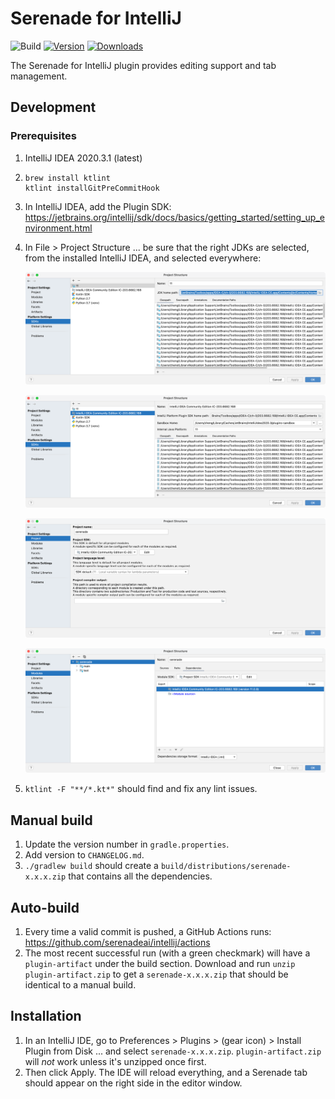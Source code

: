 # Serenade for IntelliJ

![Build](https://github.com/serenadeai/intellij/workflows/Build/badge.svg)
[![Version](https://img.shields.io/jetbrains/plugin/v/14939-serenade.svg)](https://img.shields.io/jetbrains/plugin/v/14939-serenade.svg)
[![Downloads](https://img.shields.io/jetbrains/plugin/d/14939-serenade.svg)](https://img.shields.io/jetbrains/plugin/d/14939-serenade.svg)

<!-- Plugin description -->
The Serenade for IntelliJ plugin provides editing support and tab management.
<!-- Plugin description end -->

## Development 

### Prerequisites

1. IntelliJ IDEA 2020.3.1 (latest)
1. 
    ```
    brew install ktlint
    ktlint installGitPreCommitHook
    ```
1. In IntelliJ IDEA, add the Plugin SDK: https://jetbrains.org/intellij/sdk/docs/basics/getting_started/setting_up_environment.html
1. In File > Project Structure ... be sure that the right JDKs are selected, from the installed IntelliJ IDEA, and selected everywhere:

   ![](readme/sdk.png)

   ![](readme/sdk2.png)

   ![](readme/project.png)

   ![](readme/modules.png)
1. `ktlint -F "**/*.kt*"` should find and fix any lint issues.

## Manual build

1. Update the version number in `gradle.properties`.
1. Add version to `CHANGELOG.md`.
1. `./gradlew build` should create a `build/distributions/serenade-x.x.x.zip` that contains all the dependencies.

## Auto-build

1. Every time a valid commit is pushed, a GitHub Actions runs: https://github.com/serenadeai/intellij/actions
2. The most recent successful run (with a green checkmark) will have a `plugin-artifact` under the build section. Download and run `unzip plugin-artifact.zip` to get a `serenade-x.x.x.zip` that should be identical to a manual build.

## Installation

1. In an IntelliJ IDE, go to Preferences > Plugins > (gear icon) > Install Plugin from Disk ... and select `serenade-x.x.x.zip`. `plugin-artifact.zip` will _not_ work unless it's unzipped once first.
2. Then click Apply. The IDE will reload everything, and a Serenade tab should appear on the right side in the editor window.
